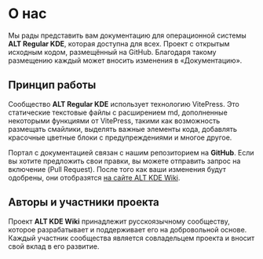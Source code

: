 # О нас

Мы рады представить вам документацию для операционной системы **ALT Regular KDE**, которая доступна для всех. Проект с открытым исходным кодом, размещённый на GitHub. Благодаря такому размещению каждый может вносить изменения в «Документацию».

## Принцип работы

Сообщество **ALT Regular KDE** использует технологию VitePress. Это статические текстовые файлы с расширением md, дополненные некоторыми функциями от VitePress, такими как возможность размещать смайлики, выделять важные элементы кода, добавлять красочные цветные блоки с предупреждениями и многое другое.

Портал с документацией связан с нашим репозиторием на **GitHub**. Если вы хотите предложить свои правки, вы можете отправить запрос на включение (Pull Request). После того как ваши изменения будут одобрены, они отобразятся [на сайте ALT KDE Wiki](//alt-kde.wiki).

## Авторы и участники проекта

Проект **ALT KDE Wiki** принадлежит русскоязычному сообществу, которое разрабатывает и поддерживает его на добровольной основе. Каждый участник сообщества является совладельцем проекта и вносит свой вклад в его развитие.